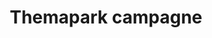 ---
title: "Themapark campagne"
slug: "oceano"
description: "De opdracht was het maken van een campagne
              rond een zelfverzonnen pretpark."
type: "intern"
members:
    - name: "Caroline Pham"
      direction: "Cross-Media Ontwerp"
      subdirection: "Graphic Design"
      disk: "2e Schijf"
thumbnail:
    url: "oceano/thumb_1x1.png"
    alt: ""
    height: 1
    width: 1
    text-color: "181c1f"
    background-color: "181c1f"
media:
    - url: "oceano/1_detail_logo.png"
      type: "image"
      text: "De eerste stap in het designproces is het maken van een logo. Hier komt zowel een studie naar vormen, fonts als
             kleuren aan te pas. Dit alles is essentieel om de huisstijl te bepalen en je hieraan te houden."
    - url: "oceano/2_detail_logovoorstudie.png"
      type: "image"
    - url: "oceano/3_detail_logovoorstudie.png"
      type: "image"
    - url: "oceano/4_detail_kleurgebruik.png"
      type: "image"
      text: "Vervolgens beginnen we met het creeeren van de gewentste toepassingen, rekeninghoudend met de huisstijl.
             Onderstaand vind je in deze volgorde: de mascotte, poster en buswrap."
    - url: "oceano/5_detail_mascotte.png"
      type: "image"
    - url: "oceano/6_detail_poster.png"
      type: "image"
    - url: "oceano/7_detail_buswrap.png"
      type: "image"
      text: "Natuurlijk maken we als grafisch ontwerper ook digitale toepassingen. Om de campagne te vervolledigen
             werkte ik dan ook het design van een onepage website uit. Hierop is onderandere het grondplan van
             het themapark te vinden."
    - url: "oceano/8_detail_onepage.png"
      type: "image"
created: 20/01/2017
order: 15
---